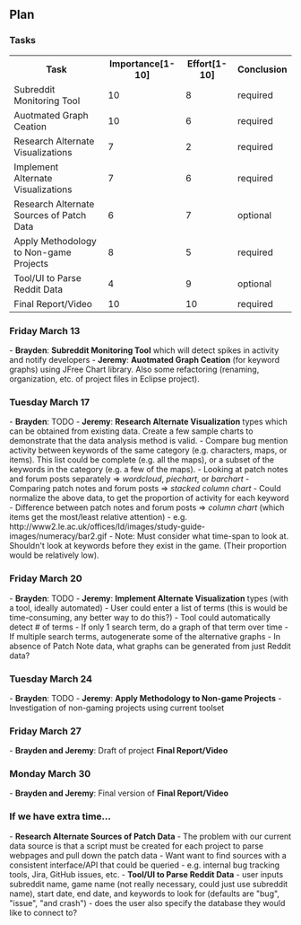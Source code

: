 <h2>Plan</h2>

<h3>Tasks</h3>
<table style="width:100%">
  <tr>
    <th>Task</th>
    <th>Importance[1-10]</th> 
    <th>Effort[1-10]</th>
    <th>Conclusion</th>
  </tr>
  <tr>
    <td>Subreddit Monitoring Tool</td>
    <td>10</td> 
    <td>8</td>
    <td>required</td>
  </tr>
  <tr>
    <td>Auotmated Graph Ceation</td>
    <td>10</td> 
    <td>6</td>
    <td>required</td>
  </tr>
  <tr>
    <td>Research Alternate Visualizations</td>
    <td>7</td> 
    <td>2</td>
    <td>required</td>
  </tr>
    <tr>
    <td>Implement Alternate Visualizations</td>
    <td>7</td> 
    <td>6</td>
    <td>required</td>
  </tr>
  <tr>
    <td>Research Alternate Sources of Patch Data</td>
    <td>6</td> 
    <td>7</td>
    <td>optional</td>
  </tr>
  <tr>
    <td>Apply Methodology to Non-game Projects</td>
    <td>8</td> 
    <td>5</td>
    <td>required</td>
  </tr>
  <tr>
    <td>Tool/UI to Parse Reddit Data</td>
    <td>4</td> 
    <td>9</td>
    <td>optional</td>
  </tr>
  <tr>
    <td>Final Report/Video</td>
    <td>10</td> 
    <td>10</td>
    <td>required</td>
  </tr>
</table>

<h3>Friday March 13</h3>
  - <b>Brayden</b>: <b>Subreddit Monitoring Tool</b> which will detect spikes in activity and notify developers
  - <b>Jeremy</b>: <b>Auotmated Graph Ceation</b> (for keyword graphs) using JFree Chart library. Also some refactoring (renaming, organization, etc. of project files in Eclipse project).

<h3>Tuesday March 17</h3>
  - <b>Brayden</b>: TODO
  - <b>Jeremy</b>: <b>Research Alternate Visualization</b> types which can be obtained from existing data. Create a few sample charts to demonstrate that the data analysis method is valid.
    - Compare bug mention activity between keywords of the same category (e.g. characters, maps, or items). 
    This list could be complete (e.g. all the maps), or a subset of the keywords in the category (e.g. a few of the maps).
      - Looking at patch notes and forum posts separately => <i>wordcloud</i>, <i>piechart</i>, or <i>barchart</i>
      - Comparing patch notes and forum posts => <i>stacked column chart</i>
    - Could normalize the above data, to get the proportion of activity for each keyword
      - Difference between patch notes and forum posts => <i>column chart</i> (which items get the most/least relative attention)
      - e.g. http://www2.le.ac.uk/offices/ld/images/study-guide-images/numeracy/bar2.gif
    - Note: Must consider what time-span to look at. Shouldn't look at keywords before they exist in the game.
    (Their proportion would be relatively low).
    
<h3>Friday March 20</h3>
  - <b>Brayden</b>: TODO
  - <b>Jeremy</b>: <b>Implement Alternate Visualization</b> types (with a tool, ideally automated)
    - User could enter a list of terms (this is would be time-consuming, any better way to do this?)
    - Tool could automatically detect # of terms
      - If only 1 search term, do a graph of that term over time
      - If multiple search terms, autogenerate some of the alternative graphs
    - In absence of Patch Note data, what graphs can be generated from just Reddit data?
 
<h3>Tuesday March 24</h3>
  - <b>Brayden</b>: TODO
  - <b>Jeremy</b>: <b>Apply Methodology to Non-game Projects</b>
    - Investigation of non-gaming projects using current toolset

<h3>Friday March 27</h3>
  - <b>Brayden and Jeremy</b>: Draft of project <b>Final Report/Video</b>

<h3>Monday March 30</h3>
  - <b>Brayden and Jeremy</b>: Final version of <b>Final Report/Video</b>
  
<h3>If we have extra time...</h3>
- <b>Research Alternate Sources of Patch Data</b>
  - The problem with our current data source is that a script must be created for each project to parse webpages and pull down the patch data 
  - Want want to find sources with a consistent interface/API that could be queried
  - e.g. internal bug tracking tools, Jira, GitHub issues, etc.
- <b>Tool/UI to Parse Reddit Data</b>
  - user inputs subreddit name, game name (not really necessary, could just use subreddit name), start date, end date, and keywords to look for (defaults are "bug", "issue", "and crash")
  - does the user also specify the database they would like to connect to?

